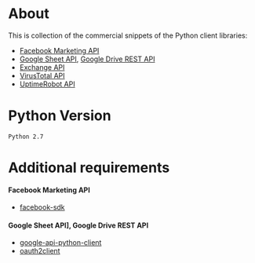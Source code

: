 # About
This is collection of the commercial snippets of the Python client libraries:
* [Facebook Marketing API](https://developers.facebook.com/docs/marketing-api)
* [Google Sheet API](https://developers.google.com/sheets/api/quickstart/python), [Google Drive REST API](https://developers.google.com/drive/v3/web/about-sdk)
* [Exchange API](https://openexchangerates.org)
* [VirusTotal API](https://www.virustotal.com)
* [UptimeRobot API](https://uptimerobot.com)


# Python Version

	Python 2.7

# Additional requirements

#### Facebook Marketing API
* [facebook-sdk](https://facebook-sdk.readthedocs.io/en/latest/)


#### Google Sheet API], Google Drive REST API
* [google-api-python-client](https://github.com/google/google-api-python-client)
* [oauth2client](https://developers.google.com/api-client-library/python/)

